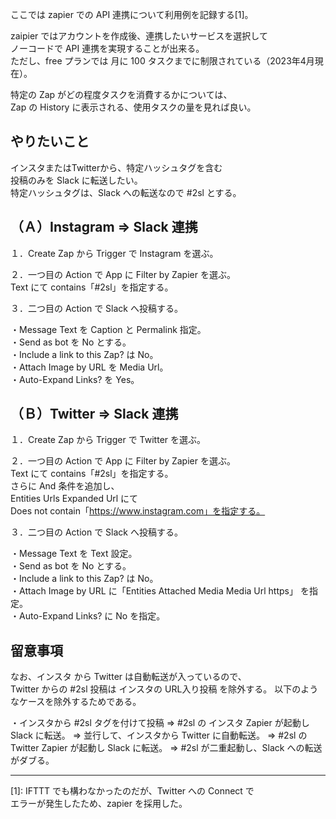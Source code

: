 ここでは zapier での API 連携について利用例を記録する[1]。  

zaipier ではアカウントを作成後、連携したいサービスを選択して  
ノーコードで API 連携を実現することが出来る。  
ただし、free プランでは 月に 100 タスクまでに制限されている（2023年4月現在）。  

特定の Zap がどの程度タスクを消費するかについては、  
Zap の History に表示される、使用タスクの量を見れば良い。

## やりたいこと
インスタまたはTwitterから、特定ハッシュタグを含む  
投稿のみを Slack に転送したい。  
特定ハッシュタグは、Slack への転送なので #2sl とする。  

  
## （Ａ）Instagram ⇒ Slack 連携
１．Create Zap から Trigger で Instagram を選ぶ。  
  
２．一つ目の Action で App に Filter by Zapier を選ぶ。  
Text にて contains「#2sl」を指定する。  
  
３．二つ目の Action で Slack へ投稿する。  
  
・Message Text を Caption と Permalink 指定。  
・Send as bot を No とする。  
・Include a link to this Zap? は No。  
・Attach Image by URL を Media Url。  
・Auto-Expand Links? を Yes。  
  
  
## （Ｂ）Twitter ⇒ Slack 連携
１．Create Zap から Trigger で Twitter を選ぶ。  
  
２．一つ目の Action で App に Filter by Zapier を選ぶ。  
Text にて contains「#2sl」を指定する。  
さらに And 条件を追加し、  
Entities Urls Expanded Url にて  
Does not contain「https://www.instagram.com」を指定する。  
  
３．二つ目の Action で Slack へ投稿する。  
  
・Message Text を Text 設定。  
・Send as bot を No とする。  
・Include a link to this Zap? は No。  
・Attach Image by URL に「Entities Attached Media Media Url https」 を指定。  
・Auto-Expand Links? に No を指定。  
  

## 留意事項
なお、インスタ から Twitter は自動転送が入っているので、  
Twitter からの #2sl 投稿は インスタの URL入り投稿 を除外する。
以下のようなケースを除外するためである。

・インスタから #2sl タグを付けて投稿
⇒ #2sl の インスタ Zapier が起動し Slack に転送。
⇒ 並行して、インスタから Twitter に自動転送。
⇒ #2sl の Twitter Zapier が起動し Slack に転送。
⇒ #2sl が二重起動し、Slack への転送がダブる。

---

[1]: IFTTT でも構わなかったのだが、Twitter への Connect で  
エラーが発生したため、zapier を採用した。
